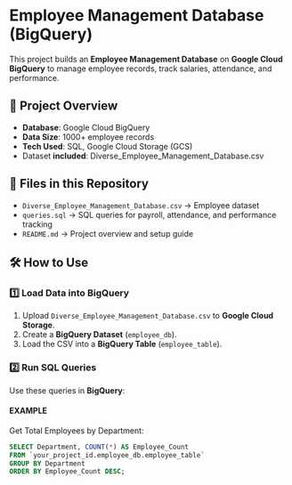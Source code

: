 # Employee Management Database (BigQuery)

This project builds an **Employee Management Database** on **Google Cloud BigQuery** to manage employee records, track salaries, attendance, and performance.

## 🚀 Project Overview
- **Database**: Google Cloud BigQuery
- **Data Size**: 1000+ employee records
- **Tech Used**: SQL, Google Cloud Storage (GCS)
- Dataset **included**: Diverse_Employee_Management_Database.csv

## 📂 Files in this Repository
- `Diverse_Employee_Management_Database.csv` → Employee dataset
- `queries.sql` → SQL queries for payroll, attendance, and performance tracking
- `README.md` → Project overview and setup guide

## 🛠 How to Use
### 1️⃣ Load Data into BigQuery
1. Upload `Diverse_Employee_Management_Database.csv` to **Google Cloud Storage**.
2. Create a **BigQuery Dataset** (`employee_db`).
3. Load the CSV into a **BigQuery Table** (`employee_table`).

### 2️⃣ Run SQL Queries
Use these queries in **BigQuery**:

#### EXAMPLE
Get Total Employees by Department:
```sql
SELECT Department, COUNT(*) AS Employee_Count
FROM `your_project_id.employee_db.employee_table`
GROUP BY Department
ORDER BY Employee_Count DESC;

